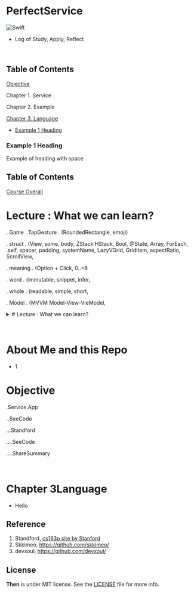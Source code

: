# PerfectService

![Swift](https://img.shields.io/badge/Swift-5.0-orange.svg)

- Log of Study, Apply, Reflect

<br> 


## Table of Contents

[Objective](#Objective)

Chapter 1. Service

Chapter 2. Example

[Chapter 3. Language](#Chapter-Language)



- [Example 1 Heading](###Example%201%20Heading)

### Example 1 Heading

Example of heading with space


## Table of Contents
[Course Overall](#cs193p-spring2021)
<br>


# Lecture : What we can learn?

. Game . TapGesture . (RoundedRectangle, emoji)

. struct . (View, some, body, ZStack HStack, Bool, @State, Array, ForEach, \.self, spacer, padding, systemName, LazyVGrid, GridItem, aspectRatio, ScrollView,

. meaning . (Option + Click, 0..<6

. word . (immutable, snippet, infer,

. whole . (readable, simple, short,

. Model . (MVVM Model-View-VieModel,




<details>
<summary>
# Lecture : What we can learn?
</summary>
<p>

. Game . TapGesture . (RoundedRectangle, emoji)

. struct . (View, some, body, ZStack HStack, Bool, @State, Array, ForEach, \.self, spacer, padding, systemName, LazyVGrid, GridItem, aspectRatio, ScrollView,

. meaning . (Option + Click, 0..<6

. word . (immutable, snippet, infer,

. whole . (readable, simple, short,

. Model . (MVVM Model-View-VieModel,

﻿  
</details>



﻿

# About Me and this Repo
- 1

# Objective 


.Service.App

..SeeCode

...Standford

....SeeCode

....ShareSummary

﻿
 
# Chapter 3Language
- Hello
 
## Reference 
1. Standford, [cs193p site by Stanford](https://cs193p.sites.stanford.edu)
2. Skkimeo, https://github.com/skkimeo/
3. devxoul, https://github.com/devxoul/

## License

**Then** is under MIT license. See the [LICENSE](LICENSE) file for more info.
